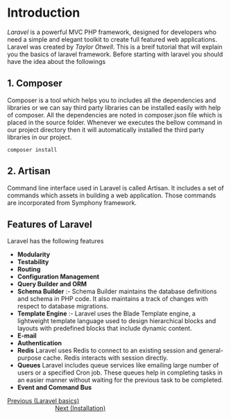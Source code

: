 # Introduction
*Laravel* is a powerful MVC PHP framework, designed for developers who need a simple and elegant toolkit to create full featured web applications. Laravel was created by *Taylor Otwell*. This is a breif tutorial that will explain you the basics of laravel framework.
Before starting with laravel you should have the idea about the followings 
## 1. Composer
Composer is a tool which helps you to includes all the dependencies and libraries or we can say third party libraries can be installed easily with help of composer.
All the dependencies are noted in composer.json file which is placed in the source folder.
Whenever we executes the bellow command in our project directory then it will automatically installed the third party libraries in our project.
```
composer install
```
## 2. Artisan
Command line interface used in Laravel is called Artisan. It includes a set of commands which assets in building a web application. Those commands are incorporated from Symphony framework.
## Features of Laravel
Laravel has the following features 
* **Modularity**
* **Testability**
* **Routing**
* **Configuration Management**
* **Query Builder and ORM**
* **Schema Builder** :- 
Schema Builder maintains the database definitions and schema in PHP code. It also maintains a track of changes with respect to database migrations.
* **Template Engine** :- 
Laravel uses the Blade Template engine, a lightweight template language used to design hierarchical blocks and layouts with predefined blocks that include dynamic content.
* **E-mail**
* **Authentication**
* **Redis**
Laravel uses Redis to connect to an existing session and general-purpose cache. Redis interacts with session directly.
* **Queues**
Laravel includes queue services like emailing large number of users or a specified Cron job. These queues help in completing tasks in an easier manner without waiting for the previous task to be completed.
* **Event and Command Bus**
<div>
	<span><a href ="https://github.com/satish-dev/laravel-basics" >Previous (Laravel basics)</a></span>
	&nbsp;&nbsp;&nbsp;&nbsp;&nbsp;&nbsp;&nbsp;&nbsp;&nbsp;&nbsp;&nbsp;&nbsp;&nbsp;
	&nbsp;&nbsp;&nbsp;&nbsp;&nbsp;&nbsp;&nbsp;&nbsp;&nbsp;&nbsp;&nbsp;&nbsp;&nbsp;
	&nbsp;&nbsp;&nbsp;&nbsp;&nbsp;&nbsp;&nbsp;&nbsp;&nbsp;&nbsp;&nbsp;&nbsp;&nbsp;
	&nbsp;&nbsp;&nbsp;&nbsp;&nbsp;&nbsp;&nbsp;&nbsp;&nbsp;&nbsp;&nbsp;&nbsp;&nbsp;
    &nbsp;&nbsp;&nbsp;&nbsp;&nbsp;&nbsp;&nbsp;&nbsp;&nbsp;&nbsp;&nbsp;&nbsp;&nbsp;
	&nbsp;&nbsp;&nbsp;&nbsp;&nbsp;&nbsp;&nbsp;&nbsp;&nbsp;&nbsp;&nbsp;&nbsp;&nbsp;
	&nbsp;&nbsp;&nbsp;&nbsp;&nbsp;&nbsp;&nbsp;&nbsp;&nbsp;&nbsp;&nbsp;&nbsp;&nbsp;
	&nbsp;&nbsp;&nbsp;&nbsp;&nbsp;&nbsp;&nbsp;&nbsp;&nbsp;&nbsp;&nbsp;&nbsp;&nbsp;
	<span><a href ="https://github.com/satish-dev/laravel-basics/blob/master/documentation/Installation.md" >Next (Installation)</a> </span>
</div>